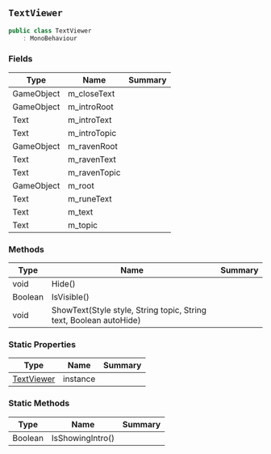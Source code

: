 ## `TextViewer`

```csharp
public class TextViewer
    : MonoBehaviour

```

### Fields

| Type | Name | Summary | 
| --- | --- | --- | 
| GameObject | m_closeText |  | 
| GameObject | m_introRoot |  | 
| Text | m_introText |  | 
| Text | m_introTopic |  | 
| GameObject | m_ravenRoot |  | 
| Text | m_ravenText |  | 
| Text | m_ravenTopic |  | 
| GameObject | m_root |  | 
| Text | m_runeText |  | 
| Text | m_text |  | 
| Text | m_topic |  | 


### Methods

| Type | Name | Summary | 
| --- | --- | --- | 
| void | Hide() |  | 
| Boolean | IsVisible() |  | 
| void | ShowText(Style style, String topic, String text, Boolean autoHide) |  | 


### Static Properties

| Type | Name | Summary | 
| --- | --- | --- | 
| [TextViewer](./TextViewer.md) | instance |  | 


### Static Methods

| Type | Name | Summary | 
| --- | --- | --- | 
| Boolean | IsShowingIntro() |  | 


